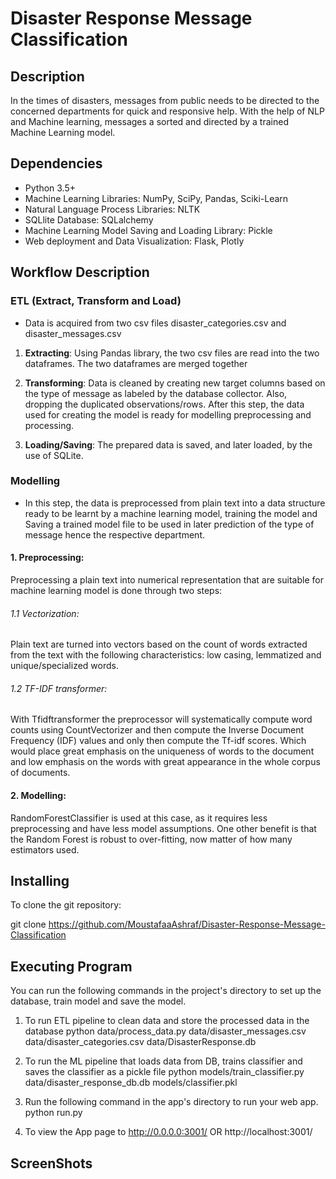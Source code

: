 # Disaster Response Message Classification

## Description

 In the times of disasters, messages from public needs to be directed to the concerned departments for quick and 
 responsive help. With the help of NLP and Machine learning, messages a sorted and directed by a trained Machine 
 Learning model.

## Dependencies

- Python 3.5+
- Machine Learning Libraries: NumPy, SciPy, Pandas, Sciki-Learn
- Natural Language Process Libraries: NLTK
- SQLlite Database: SQLalchemy
- Machine Learning Model Saving and Loading Library: Pickle
- Web deployment and Data Visualization: Flask, Plotly

## Workflow Description

### ETL (Extract, Transform and Load)

- Data is acquired from two csv files disaster_categories.csv and disaster_messages.csv

1. **Extracting**: 
   Using Pandas library, the two csv files are read into the two dataframes. The two dataframes are
   merged together
   
2. **Transforming**: 
   Data is cleaned by creating new target columns based on the type of message as labeled by the 
   database collector. Also, dropping the duplicated observations/rows. After this step, the data used for creating the 
   model is ready for modelling preprocessing and processing.
   
3. **Loading/Saving**: 
   The prepared data is saved, and later loaded, by the use of SQLite.

### Modelling

- In this step, the data is preprocessed from plain text into a data structure ready to be learnt by a machine 
  learning model, training the model and Saving a trained model file to be used in later prediction of the 
  type of message hence the respective department.
  
#### 1. **Preprocessing**: 
   Preprocessing a plain text into numerical representation that are suitable for machine learning model is done through
   two steps:
   
   ###### 1.1 Vectorization: 

   Plain text are turned into vectors based on the count of words extracted from the text
   with the following characteristics: low casing, lemmatized and unique/specialized words.

   ###### 1.2 TF-IDF transformer: 

   With Tfidftransformer the preprocessor will systematically compute word counts using CountVectorizer and 
   then compute the Inverse Document Frequency (IDF) values and only then compute the Tf-idf scores. Which would place 
   great emphasis on the uniqueness of words to the document and low emphasis on the words with great appearance
   in the whole corpus of documents. 


#### 2. **Modelling**:

   RandomForestClassifier is used at this case, as it requires less preprocessing and have less model assumptions.
   One other benefit is that the Random Forest is robust to over-fitting, now matter of how many estimators used.
 

## Installing

To clone the git repository:

git clone https://github.com/MoustafaaAshraf/Disaster-Response-Message-Classification

## Executing Program

You can run the following commands in the project's directory to set up the database, train model and save the model.

1. To run ETL pipeline to clean data and store the processed data in the database
   python data/process_data.py data/disaster_messages.csv data/disaster_categories.csv data/DisasterResponse.db

2. To run the ML pipeline that loads data from DB, trains classifier and saves the classifier as a pickle file 
   python models/train_classifier.py data/disaster_response_db.db models/classifier.pkl

3. Run the following command in the app's directory to run your web app. 
   python run.py

4. To view the App page to 
   http://0.0.0.0:3001/ OR http://localhost:3001/
   
## ScreenShots


